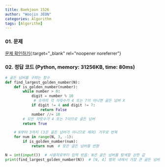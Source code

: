 ```yaml
---
title: Baekjoon 1526
author: "Woojin JEON"
categories: Algorithm
tags: [Algorithm]
---
```


### 01. 문제

[문제 확인하기](https://www.acmicpc.net/problem/1526){:target="_blank" rel="noopener noreferrer"}

### 02. 정답 코드 (Python, memory: 31256KB, time: 80ms)

```Python
# 골든 넘버를 구하는 함수
def find_largest_golden_number(N):
    def is_golden_number(number):
        while number > 0:
            digit = number % 10
             # 숫자의 각 자릿수가 4 또는 7이 아니면 골든 넘버 X
            if digit != 4 and digit != 7:
                return False
            number //= 10
        # 모든 자릿수가 4 또는 7이므로 골든 넘버
        return True

    # N부터 3까지 (3은 골든 넘버가 아니므로 제외) 거꾸로 반복
    for num in range(N, 3, -1):
        if is_golden_number(num):
            return num  # 찾은 골든 넘버를 반환

N = int(input())  # 사용자로부터 입력 받음: N은 골든 넘버를 탐색할 상한 값
print(find_largest_golden_number(N))  # [N, 4] 범위 내에서 가장 큰 골든 넘버를 출력
```
